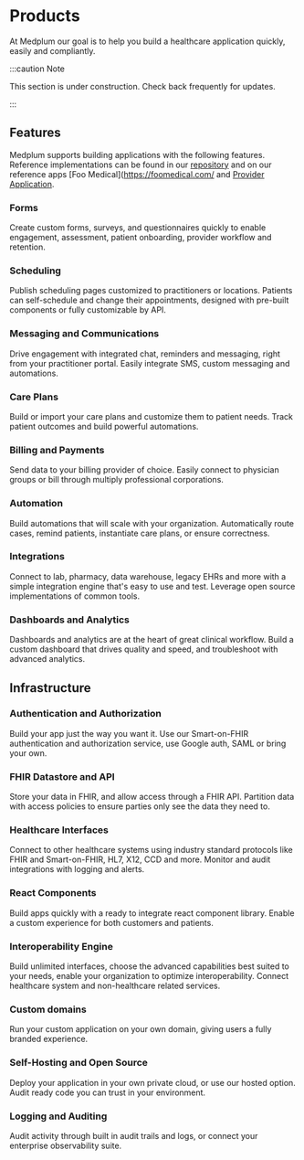 # Products

At Medplum our goal is to help you build a healthcare application quickly, easily and compliantly.

:::caution Note

This section is under construction.  Check back frequently for updates.

:::

## Features

Medplum supports building applications with the following features.  Reference implementations can be found in our [repository](https://github.com/medplum) and on our reference apps [Foo Medical](https://foomedical.com/ and [Provider Application](https://provider.foomedical.com/).

### Forms

Create custom forms, surveys, and questionnaires quickly to enable engagement, assessment, patient onboarding, provider workflow and retention.

### Scheduling

Publish scheduling pages customized to practitioners or locations. Patients can self-schedule and change their appointments, designed with pre-built components or fully customizable by API.

### Messaging and Communications

Drive engagement with integrated chat, reminders and messaging, right from your practitioner portal. Easily integrate SMS, custom messaging and automations.

### Care Plans

Build or import your care plans and customize them to patient needs.  Track patient outcomes and build powerful automations.

### Billing and Payments

Send data to your billing provider of choice.  Easily connect to physician groups or bill through multiply professional corporations.

### Automation

Build automations that will scale with your organization.  Automatically route cases, remind patients, instantiate care plans, or ensure correctness.

### Integrations

Connect to lab, pharmacy, data warehouse, legacy EHRs and more with a simple integration engine that's easy to use and test.  Leverage open source implementations of common tools.

### Dashboards and Analytics

Dashboards and analytics are at the heart of great clinical workflow.  Build a custom dashboard that drives quality and speed, and troubleshoot with advanced analytics.

## Infrastructure

### Authentication and Authorization

Build your app just the way you want it.  Use our Smart-on-FHIR authentication and authorization service, use Google auth, SAML or bring your own.

### FHIR Datastore and API

Store your data in FHIR, and allow access through a FHIR API.  Partition data with access policies to ensure parties only see the data they need to.

### Healthcare Interfaces

Connect to other healthcare systems using industry standard protocols like FHIR and Smart-on-FHIR, HL7, X12, CCD and more.  Monitor and audit integrations with logging and alerts.

### React Components

Build apps quickly with a ready to integrate react component library.  Enable a custom experience for both customers and patients.

### Interoperability Engine

Build unlimited interfaces, choose the advanced capabilities best suited to your needs, enable your organization to optimize interoperability.  Connect healthcare system and non-healthcare related services.

### Custom domains

Run your custom application on your own domain, giving users a fully branded experience.

### Self-Hosting and Open Source

Deploy your application in your own private cloud, or use our hosted option.  Audit ready code you can trust in your environment.

### Logging and Auditing

Audit activity through built in audit trails and logs, or connect your enterprise observability suite.
